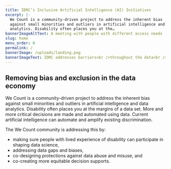 ```yaml
---
title: IDRC’s Inclusive Artificial Intelligence (AI) Initiatives
excerpt: |-
  We Count is a community-driven project to address the inherent bias
  against small minorities and outliers in artificial intelligence and data
  analytics. Disability often places you at the…
bannerImageAltText: A meeting with people with different access needs
slug: home
menu_order: 0
permalink: /
bannerImage: /uploads/landing.png
bannerImageText: IDRC addresses barriers<br />throughout the data<br />ecosystem.
---
```

## Removing bias and exclusion in the data economy

We Count is a community-driven project to address the inherent bias against small minorities and outliers in artificial intelligence and data analytics. Disability often places you at the margins of a data set. More and more critical decisions are made and automated using data. Current artificial intelligence can automate and amplify existing discrimination.

The We Count community is addressing this by:

* making sure people with lived experience of disability can participate in shaping data science,
* addressing data gaps and biases,
* co-designing protections against data abuse and misuse, and
* co-creating more equitable decision supports.
